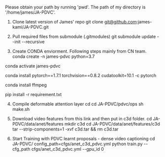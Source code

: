 Please obtain your path by running 'pwd'.
The path of my directory is '/home/james/JA-PDVC'.

1. Clone latest version of James' repo
git clone git@github.com:james-kami/JA-PDVC.git

2. Pull required files from submodule (.gitmodules)
git submodule update --init --recursive

3. Create CONDA enviorment. Following steps mainly from CN team.
conda create -n james-pdvc python=3.7

conda activate james-pdvc

conda install pytorch==1.7.1 torchvision==0.8.2 cudatoolkit=10.1 -c pytorch

conda install ffmpeg

pip install -r requirement.txt


4. Compile deformable attention layer
cd
cd JA-PDVC/pdvc/ops
sh make.sh

5. Download video features from this link and then put in c3d folder. 
cd JA-PDVC/data/anet/features
mkdir c3d
cd JA-PDVC/data/anet/features/c3d
tar --strip-components=1 -xvf c3d.tar && rm c3d.tar



1. Start Training with PDVC learnt proposals - dense video captioning
cd JA-PDVC/
config_path=cfgs/anet_c3d_pdvc.yml
python train.py --cfg_path cfgs/anet_c3d_pdvc.yml --gpu_id 0 
